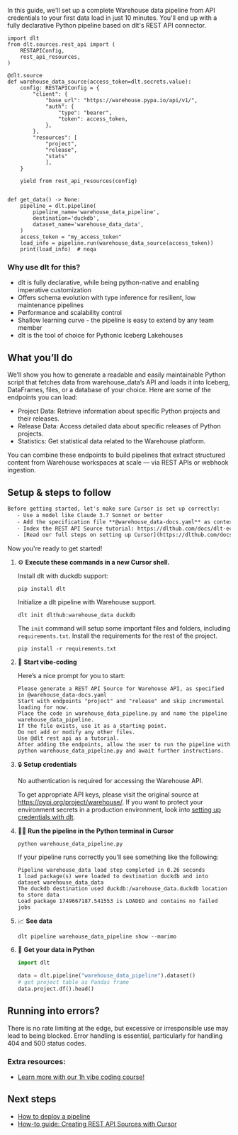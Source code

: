 In this guide, we'll set up a complete Warehouse data pipeline from API credentials to your first data load in just 10 minutes. You'll end up with a fully declarative Python pipeline based on dlt's REST API connector.

```python-outcome
import dlt
from dlt.sources.rest_api import (
    RESTAPIConfig,
    rest_api_resources,
)

@dlt.source
def warehouse_data_source(access_token=dlt.secrets.value):
    config: RESTAPIConfig = {
        "client": {
            "base_url": "https://warehouse.pypa.io/api/v1/",
            "auth": {
                "type": "bearer",
                "token": access_token,
            },
        },
        "resources": [
            "project",
            "release",
            "stats"
            ],
    }

    yield from rest_api_resources(config)


def get_data() -> None:
    pipeline = dlt.pipeline(
        pipeline_name='warehouse_data_pipeline',
        destination='duckdb',
        dataset_name='warehouse_data_data', 
    )
    access_token = "my_access_token"
    load_info = pipeline.run(warehouse_data_source(access_token))
    print(load_info)  # noqa
```

### Why use dlt for this?

- dlt is fully declarative, while being python-native and enabling imperative customization
- Offers schema evolution with type inference for resilient, low maintenance pipelines
- Performance and scalability control
- Shallow learning curve - the pipeline is easy to extend by any team member
- dlt is the tool of choice for Pythonic Iceberg Lakehouses

## What you’ll do

We’ll show you how to generate a readable and easily maintainable Python script that fetches data from warehouse_data’s API and loads it into Iceberg, DataFrames, files, or a database of your choice. Here are some of the endpoints you can load:

- Project Data: Retrieve information about specific Python projects and their releases.
- Release Data: Access detailed data about specific releases of Python projects.
- Statistics: Get statistical data related to the Warehouse platform.

You can combine these endpoints to build pipelines that extract structured content from Warehouse workspaces at scale — via REST APIs or webhook ingestion.

## Setup & steps to follow

```default
Before getting started, let's make sure Cursor is set up correctly:
   - Use a model like Claude 3.7 Sonnet or better
   - Add the specification file **@warehouse_data-docs.yaml** as context
   - Index the REST API Source tutorial: https://dlthub.com/docs/dlt-ecosystem/verified-sources/rest_api/ and add it to context as **@dlt rest api**
   - [Read our full steps on setting up Cursor](https://dlthub.com/docs/dlt-ecosystem/llm-tooling/cursor-restapi#23-configuring-cursor-with-documentation)
```

Now you're ready to get started! 

1. ⚙️ **Execute these commands in a new Cursor shell.**
    
    Install dlt with duckdb support:
    ```shell
    pip install dlt
    ```

    Initialize a dlt pipeline with Warehouse support.
    ```shell
    dlt init dlthub:warehouse_data duckdb
    ```

    The `init` command will setup some important files and folders, including `requirements.txt`. Install the requirements for the rest of the project.
    ```shell
    pip install -r requirements.txt
    ```
    
2. 🤠 **Start vibe-coding**
    
    Here’s a nice prompt for you to start: 
    
    ```prompt
    Please generate a REST API Source for Warehouse API, as specified in @warehouse_data-docs.yaml 
    Start with endpoints "project" and "release" and skip incremental loading for now. 
    Place the code in warehouse_data_pipeline.py and name the pipeline warehouse_data_pipeline. 
    If the file exists, use it as a starting point. 
    Do not add or modify any other files. 
    Use @dlt rest api as a tutorial. 
    After adding the endpoints, allow the user to run the pipeline with python warehouse_data_pipeline.py and await further instructions.
    ```

    
3. 🔒 **Setup credentials** 
    
    No authentication is required for accessing the Warehouse API.
    
    To get appropriate API keys, please visit the original source at https://pypi.org/project/warehouse/.
    If you want to protect your environment secrets in a production environment, look into [setting up credentials with dlt](https://dlthub.com/docs/walkthroughs/add_credentials).
    
4. 🏃‍♀️ **Run the pipeline in the Python terminal in Cursor**
    
    ```shell
    python warehouse_data_pipeline.py
    ```
    
    If your pipeline runs correctly you’ll see something like the following:
    
    ```shell
    Pipeline warehouse_data load step completed in 0.26 seconds
    1 load package(s) were loaded to destination duckdb and into dataset warehouse_data_data
    The duckdb destination used duckdb:/warehouse_data.duckdb location to store data
    Load package 1749667187.541553 is LOADED and contains no failed jobs
    ```
    
5. 📈 **See data**
    
    ```shell
    dlt pipeline warehouse_data_pipeline show --marimo
    ```
    
6. 🐍 **Get your data in Python**
    
    ```python
    import dlt

   data = dlt.pipeline("warehouse_data_pipeline").dataset()
   # get project table as Pandas frame
   data.project.df().head()
    ```

## Running into errors?

There is no rate limiting at the edge, but excessive or irresponsible use may lead to being blocked. Error handling is essential, particularly for handling 404 and 500 status codes.

### Extra resources:

- [Learn more with our 1h vibe coding course!](https://www.youtube.com/watch?v=GGid70rnJuM)

## Next steps

- [How to deploy a pipeline](https://dlthub.com/docs/walkthroughs/deploy-a-pipeline)
- [How-to guide: Creating REST API Sources with Cursor](https://dlthub.com/docs/dlt-ecosystem/llm-tooling/cursor-restapi)
